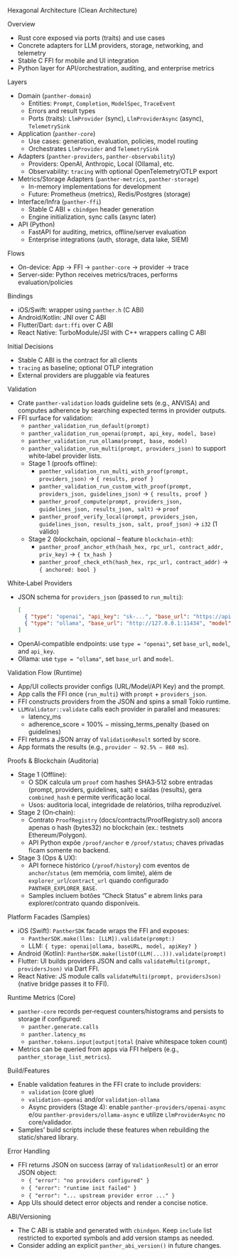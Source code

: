 Hexagonal Architecture (Clean Architecture)

Overview
- Rust core exposed via ports (traits) and use cases
- Concrete adapters for LLM providers, storage, networking, and telemetry
- Stable C FFI for mobile and UI integration
- Python layer for API/orchestration, auditing, and enterprise metrics

Layers
- Domain (`panther-domain`)
  - Entities: `Prompt`, `Completion`, `ModelSpec`, `TraceEvent`
  - Errors and result types
  - Ports (traits): `LlmProvider` (sync), `LlmProviderAsync` (async), `TelemetrySink`
- Application (`panther-core`)
  - Use cases: generation, evaluation, policies, model routing
  - Orchestrates `LlmProvider` and `TelemetrySink`
- Adapters (`panther-providers`, `panther-observability`)
  - Providers: OpenAI, Anthropic, Local (Ollama), etc.
  - Observability: `tracing` with optional OpenTelemetry/OTLP export
- Metrics/Storage Adapters (`panther-metrics`, `panther-storage`)
  - In-memory implementations for development
  - Future: Prometheus (metrics), Redis/Postgres (storage)
- Interface/Infra (`panther-ffi`)
  - Stable C ABI + `cbindgen` header generation
  - Engine initialization, sync calls (async later)
- API (Python)
  - FastAPI for auditing, metrics, offline/server evaluation
  - Enterprise integrations (auth, storage, data lake, SIEM)

Flows
- On-device: App -> FFI -> `panther-core` -> provider -> trace
- Server-side: Python receives metrics/traces, performs evaluation/policies

Bindings
- iOS/Swift: wrapper using `panther.h` (C ABI)
- Android/Kotlin: JNI over C ABI
- Flutter/Dart: `dart:ffi` over C ABI
- React Native: TurboModule/JSI with C++ wrappers calling C ABI

Initial Decisions
- Stable C ABI is the contract for all clients
- `tracing` as baseline; optional OTLP integration
- External providers are pluggable via features

Validation
- Crate `panther-validation` loads guideline sets (e.g., ANVISA) and computes adherence by searching expected terms in provider outputs.
- FFI surface for validation:
  - `panther_validation_run_default(prompt)`
  - `panther_validation_run_openai(prompt, api_key, model, base)`
  - `panther_validation_run_ollama(prompt, base, model)`
  - `panther_validation_run_multi(prompt, providers_json)` to support white‑label provider lists.
  - Stage 1 (proofs offline):
    - `panther_validation_run_multi_with_proof(prompt, providers_json)` → `{ results, proof }`
    - `panther_validation_run_custom_with_proof(prompt, providers_json, guidelines_json)` → `{ results, proof }`
    - `panther_proof_compute(prompt, providers_json, guidelines_json, results_json, salt)` → `proof`
    - `panther_proof_verify_local(prompt, providers_json, guidelines_json, results_json, salt, proof_json)` → `i32` (1 válido)
  - Stage 2 (blockchain, opcional – feature `blockchain-eth`):
    - `panther_proof_anchor_eth(hash_hex, rpc_url, contract_addr, priv_key)` → `{ tx_hash }`
    - `panther_proof_check_eth(hash_hex, rpc_url, contract_addr)` → `{ anchored: bool }`

White‑Label Providers
- JSON schema for `providers_json` (passed to `run_multi`):
  ```json
  [
    { "type": "openai", "api_key": "sk-...", "base_url": "https://api.openai.com", "model": "gpt-4o-mini" },
    { "type": "ollama", "base_url": "http://127.0.0.1:11434", "model": "llama3" }
  ]
  ```
- OpenAI‑compatible endpoints: use `type = "openai"`, set `base_url`, `model`, and `api_key`.
- Ollama: use `type = "ollama"`, set `base_url` and `model`.

Validation Flow (Runtime)
- App/UI collects provider configs (URL/Model/API Key) and the prompt.
- App calls the FFI once (`run_multi`) with `prompt` + `providers_json`.
- FFI constructs providers from the JSON and spins a small Tokio runtime.
- `LLMValidator::validate` calls each provider in parallel and measures:
  - latency_ms
  - adherence_score = 100% − missing_terms_penalty (based on guidelines)
- FFI returns a JSON array of `ValidationResult` sorted by score.
- App formats the results (e.g., `provider – 92.5% – 860 ms`).

Proofs & Blockchain (Auditoria)
- Stage 1 (Offline):
  - O SDK calcula um `proof` com hashes SHA3‑512 sobre entradas (prompt, providers, guidelines, salt) e saídas (results), gera `combined_hash` e permite verificação local.
  - Usos: auditoria local, integridade de relatórios, trilha reproduzível.
- Stage 2 (On‑chain):
  - Contrato `ProofRegistry` (docs/contracts/ProofRegistry.sol) ancora apenas o hash (bytes32) no blockchain (ex.: testnets Ethereum/Polygon).
  - API Python expõe `/proof/anchor` e `/proof/status`; chaves privadas ficam somente no backend.
- Stage 3 (Ops & UX):
  - API fornece histórico (`/proof/history`) com eventos de `anchor`/`status` (em memória, com limite), além de `explorer_url`/`contract_url` quando configurado `PANTHER_EXPLORER_BASE`.
  - Samples incluem botões “Check Status” e abrem links para explorer/contrato quando disponíveis.

Platform Facades (Samples)
- iOS (Swift): `PantherSDK` facade wraps the FFI and exposes:
  - `PantherSDK.make(llms: [LLM]).validate(prompt:)`
  - LLM: `{ type: openai|ollama, baseURL, model, apiKey? }`
- Android (Kotlin): `PantherSDK.make(listOf(LLM(...))).validate(prompt)`
- Flutter: UI builds providers JSON and calls `validateMulti(prompt, providersJson)` via Dart FFI.
- React Native: JS module calls `validateMulti(prompt, providersJson)` (native bridge passes it to FFI).

Runtime Metrics (Core)
- `panther-core` records per‑request counters/histograms and persists to storage if configured:
  - `panther.generate.calls`
  - `panther.latency_ms`
  - `panther.tokens.input|output|total` (naive whitespace token count)
- Metrics can be queried from apps via FFI helpers (e.g., `panther_storage_list_metrics`).

Build/Features
- Enable validation features in the FFI crate to include providers:
  - `validation` (core glue)
  - `validation-openai` and/or `validation-ollama`
  - Async providers (Stage 4): enable `panther-providers/openai-async` e/ou `panther-providers/ollama-async` e utilize `LlmProviderAsync` no core/validador.
- Samples’ build scripts include these features when rebuilding the static/shared library.

Error Handling
- FFI returns JSON on success (array of `ValidationResult`) or an error JSON object:
  - `{ "error": "no providers configured" }`
  - `{ "error": "runtime init failed" }`
  - `{ "error": "... upstream provider error ..." }`
- App UIs should detect error objects and render a concise notice.

ABI/Versioning
- The C ABI is stable and generated with `cbindgen`. Keep `include` list restricted to exported symbols and add version stamps as needed.
- Consider adding an explicit `panther_abi_version()` in future changes.
